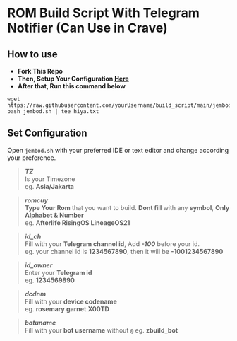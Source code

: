 # ROM Build Script With Telegram Notifier (Can Use in Crave)
## How to use
+ **Fork This Repo**
+ **Then, Setup Your Configuration [Here](https://github.com/ctrhyz/build_script#set-configuration)**
+ **After that, Run this command below**
```
wget https://raw.githubusercontent.com/yourUsername/build_script/main/jembod.sh
bash jembod.sh | tee hiya.txt
```

## Set Configuration
Open `jembod.sh` with your preferred IDE or text editor and change according your preference.
>**_TZ_** \
>Is your Timezone \
>eg. **Asia/Jakarta**

>**_romcuy_** \
>**Type Your Rom** that you want to build. **Dont fill** with any **symbol**, **Only Alphabet & Number** \
>eg. **Afterlife RisingOS LineageOS21**

>**_id_ch_** \
>Fill with your **Telegram channel id**, Add **_-100_** before your id. \
>eg. your channel id is **1234567890**, then it will be **-1001234567890**

>**_id_owner_** \
>Enter your **Telegram id** \
>eg. **1234569890**

>**_dcdnm_** \
>Fill with your **device codename** \
>eg. **rosemary** **garnet** **X00TD**

>**_botuname_** \
>Fill with your **bot username** without **`@`**
>eg. **zbuild_bot**